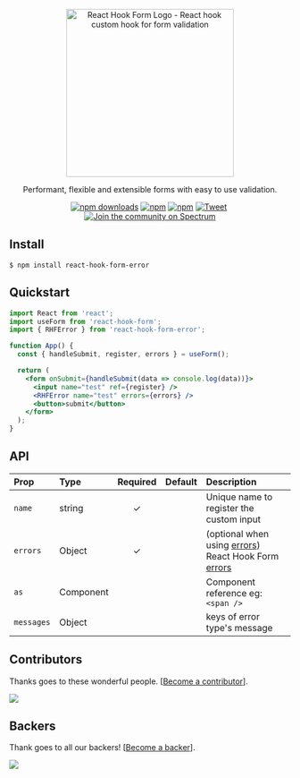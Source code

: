 <div align="center">
    <p align="center">
        <a href="https://react-hook-form.com" title="React Hook Form - Simple React forms validation">
            <img src="https://raw.githubusercontent.com/bluebill1049/react-hook-form/master/website/logo.png" alt="React Hook Form Logo - React hook custom hook for form validation" width="300px" />
        </a>
    </p>
</div>

<p align="center">Performant, flexible and extensible forms with easy to use validation.</p>

<div align="center">

[![npm downloads](https://img.shields.io/npm/dm/react-hook-form-error.svg?style=flat-square)](https://www.npmjs.com/package/react-hook-form-error)
[![npm](https://img.shields.io/npm/dt/react-hook-form-error.svg?style=flat-square)](https://www.npmjs.com/package/react-hook-form-error)
[![npm](https://badgen.net/bundlephobia/minzip/react-hook-form-error)](https://badgen.net/bundlephobia/minzip/react-hook-form-error)
[![Tweet](https://img.shields.io/twitter/url/http/shields.io.svg?style=social)](https://twitter.com/intent/tweet?text=React+hooks+for+form+validation+without+the+hassle&url=https://github.com/bluebill1049/react-hook-form-error)&nbsp;[![Join the community on Spectrum](https://withspectrum.github.io/badge/badge.svg)](https://spectrum.chat/react-hook-form-error)

</div>

## Install

    $ npm install react-hook-form-error

## Quickstart

```jsx
import React from 'react';
import useForm from 'react-hook-form';
import { RHFError } from 'react-hook-form-error';

function App() {
  const { handleSubmit, register, errors } = useForm();

  return (
    <form onSubmit={handleSubmit(data => console.log(data))}>
      <input name="test" ref={register} />
      <RHFError name="test" errors={errors} />
      <button>submit</button>
    </form>
  );
}
```

## API

| Prop       | Type      | Required | Default | Description                                                                                                                                                     |
| :--------- | :-------- | :------: | :-----: | :-------------------------------------------------------------------------------------------------------------------------------------------------------------- |
| `name`     | string    |    ✓     |         | Unique name to register the custom input                                                                                                                        |
| `errors`   | Object    |    ✓     |         | (optional when using <a href="https://react-hook-form.com/api#errors">errors</a>) React Hook Form <a href="https://react-hook-form.com/api#setValue">errors</a> |
| `as`       | Component |          |         | Component reference eg: `<span />`                                                                                                            |
| `messages` | Object    |          |         | keys of error type's message                                                                                                                                    |

## Contributors

Thanks goes to these wonderful people. [[Become a contributor](CONTRIBUTING.md)].

<a href="https://github.com/react-hook-form/react-hook-form/graphs/contributors">
    <img src="https://opencollective.com/react-hook-form/contributors.svg?width=950" />
</a>

## Backers

Thank goes to all our backers! [[Become a backer](https://opencollective.com/react-hook-form#backer)].

<a href="https://opencollective.com/react-hook-form#backers">
    <img src="https://opencollective.com/react-hook-form/backers.svg?width=950" />
</a>
